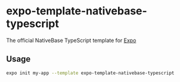 # expo-template-nativebase-typescript

The official NativeBase TypeScript template for [Expo](https://docs.expo.io/)

## Usage

```sh
expo init my-app --template expo-template-nativebase-typescript
```
